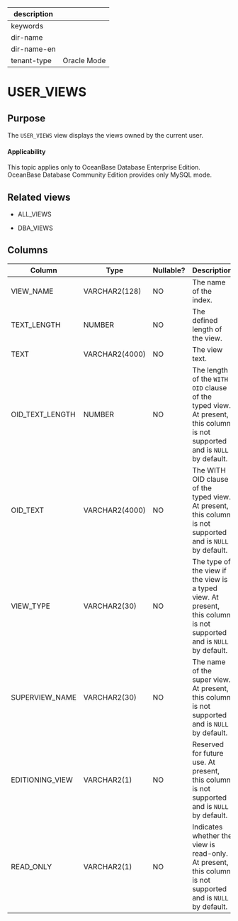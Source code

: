 | description ||
|---|---|
| keywords ||
| dir-name ||
| dir-name-en ||
| tenant-type | Oracle Mode |

USER_VIEWS
===============================

Purpose
-----------

The `USER_VIEWS` view displays the views owned by the current user.

<main id="notice" >
    <h4>Applicability</h4>
    <p>This topic applies only to OceanBase Database Enterprise Edition. OceanBase Database Community Edition provides only MySQL mode. </p>
  </main>

Related views
-------------

* ALL_VIEWS

* DBA_VIEWS

Columns
-------------

| **Column** | **Type** | **Nullable?** | **Description** |
|-----------------|----------------|----------------|------------------------------------------------------------|
| VIEW_NAME | VARCHAR2(128) | NO | The name of the index. |
| TEXT_LENGTH | NUMBER | NO | The defined length of the view. |
| TEXT | VARCHAR2(4000) | NO | The view text. |
| OID_TEXT_LENGTH | NUMBER | NO | The length of the `WITH OID` clause of the typed view. At present, this column is not supported and is `NULL` by default. |
| OID_TEXT | VARCHAR2(4000) | NO | The WITH OID clause of the typed view. At present, this column is not supported and is `NULL` by default. |
| VIEW_TYPE | VARCHAR2(30) | NO | The type of the view if the view is a typed view. At present, this column is not supported and is `NULL` by default. |
| SUPERVIEW_NAME | VARCHAR2(30) | NO | The name of the super view. At present, this column is not supported and is `NULL` by default. |
| EDITIONING_VIEW | VARCHAR2(1) | NO | Reserved for future use. At present, this column is not supported and is `NULL` by default. |
| READ_ONLY | VARCHAR2(1) | NO | Indicates whether the view is read-only. At present, this column is not supported and is `NULL` by default. |
